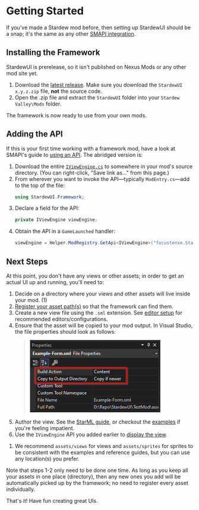 # Getting Started

If you've made a Stardew mod before, then setting up StardewUI should be a snap; it's the same as any other [SMAPI integration](https://stardewvalleywiki.com/Modding:Modder_Guide/APIs/Integrations).

## Installing the Framework

StardewUI is prerelease, so it isn't published on Nexus Mods or any other mod site yet.

1. Download the [latest release](https://github.com/focustense/StardewUI/releases). Make sure you download the `StardewUI x.y.z.zip` file, **not** the source code.
2. Open the .zip file and extract the `StardewUI` folder into your `Stardew Valley\Mods` folder.

The framework is now ready to use from your own mods.

## Adding the API

If this is your first time working with a framework mod, have a look at SMAPI's guide to [using an API](https://stardewvalleywiki.com/Modding:Modder_Guide/APIs/Integrations#Using_an_API). The abridged version is:

1. Download the entire [`IViewEngine.cs`](https://raw.githubusercontent.com/focustense/StardewUI/refs/heads/dev/Framework/IViewEngine.cs) to somewhere in your mod's source directory. (You can right-click, "Save link as..." from this page.)
2. From wherever you want to invoke the API—typically `ModEntry.cs`—add to the top of the file:
    ```cs
    using StardewUI.Framework;
    ```
3. Declare a field for the API:
    ```cs
    private IViewEngine viewEngine;
    ```
4. Obtain the API in a `GameLaunched` handler:
    ```cs
    viewEngine = Helper.ModRegistry.GetApi<IViewEngine>("focustense.StardewUI");
    ```

## Next Steps

At this point, you don't have any views or other assets; in order to get an actual UI up and running, you'll need to:

<div class="annotate" markdown>

1. Decide on a directory where your views and other assets will live inside your mod. (1)
2. [Register your asset path(s)](adding-ui-assets.md) so that the framework can find them.
3. Create a new view file using the `.sml` extension. See [editor setup](editor-setup.md) for recommended editors/configurations.
4. Ensure that the asset will be copied to your mod output. In Visual Studio, the file properties should look as follows:
   > ![Asset file properties](../images/screenshot-vs-asset-properties.png)
5. Author the view. See the [StarML guide](../framework/starml.md), or checkout the [examples](../examples/index.md) if you're feeling impatient.
6. Use the `IViewEngine` API you added earlier to [display the view](displaying-ui.md).

</div>

1.  We recommend `assets/views` for views and `assets/sprites` for sprites to be consistent with the examples and reference guides, but you can use any location(s) you prefer.

Note that steps 1-2 only need to be done one time. As long as you keep all your assets in one place (directory), then any new ones you add will be automatically picked up by the framework; no need to register every asset individually.

That's it! Have fun creating great UIs.